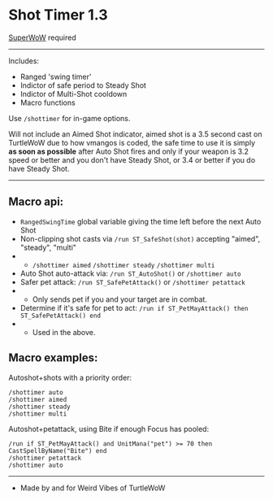 Shot Timer 1.3
===
[SuperWoW](https://github.com/balakethelock/SuperWoW/) required  
___

Includes:
* Ranged 'swing timer'
* Indictor of safe period to Steady Shot
* Indictor of Multi-Shot cooldown
* Macro functions

Use `/shottimer` for in-game options.

Will not include an Aimed Shot indicator, aimed shot is a 3.5 second cast on TurtleWoW due to how vmangos is coded, the safe time to use it is simply **as soon as possible** after Auto Shot fires and only if your weapon is 3.2 speed or better and you don't have Steady Shot, or 3.4 or better if you do have Steady Shot.  
___
Macro api:
---
* `RangedSwingTime` global variable giving the time left before the next Auto Shot
* Non-clipping shot casts via `/run ST_SafeShot(shot)` accepting "aimed", "steady", "multi"
* * `/shottimer aimed` `/shottimer steady` `/shottimer multi`
* Auto Shot auto-attack via: `/run ST_AutoShot()` or `/shottimer auto`
* Safer pet attack: `/run ST_SafePetAttack()` or `/shottimer petattack`
* * Only sends pet if you and your target are in combat.
* Determine if it's safe for pet to act: `/run if ST_PetMayAttack() then ST_SafePetAttack() end`
* * Used in the above.

Macro examples:
---
Autoshot+shots with a priority order:
```
/shottimer auto
/shottimer aimed
/shottimer steady
/shottimer multi
```
Autoshot+petattack, using Bite if enough Focus has pooled:
```
/run if ST_PetMayAttack() and UnitMana("pet") >= 70 then CastSpellByName("Bite") end
/shottimer petattack
/shottimer auto
```

___
* Made by and for Weird Vibes of TurtleWoW